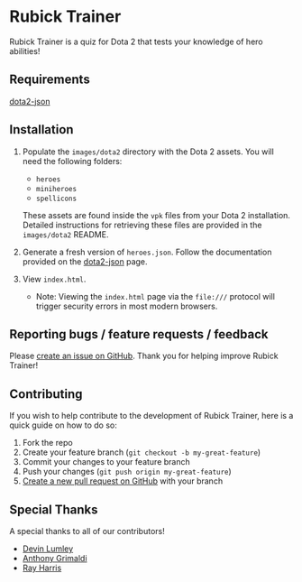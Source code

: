 # Rubick Trainer

Rubick Trainer is a quiz for Dota 2 that tests your knowledge of hero abilities!

## Requirements 
[dota2-json](https://github.com/devinwl/dota2-json)

## Installation

1. Populate the `images/dota2` directory with the Dota 2 assets.  You will need the following folders:
	* `heroes`
	* `miniheroes`
	* `spellicons`

	These assets are found inside the `vpk` files from your Dota 2 installation.  Detailed instructions for retrieving these files are provided in the `images/dota2` README.
2. Generate a fresh version of `heroes.json`.  Follow the documentation provided on the [dota2-json](https://github.com/devinwl/dota2-json) page.
3. View `index.html`.
	* Note: Viewing the `index.html` page via the `file:///` protocol will trigger security errors in most modern browsers.

## Reporting bugs / feature requests / feedback

Please [create an issue on GitHub](https://github.com/devinwl/rubicktrainer/issues).  Thank you for helping improve Rubick Trainer!

## Contributing

If you wish to help contribute to the development of Rubick Trainer, here is a quick guide on how to do so:

1. Fork the repo
2. Create your feature branch (`git checkout -b my-great-feature`)
3. Commit your changes to your feature branch
4. Push your changes (`git push origin my-great-feature`)
5. [Create a new pull request on GitHub](https://github.com/devinwl/rubicktrainer/compare) with your branch

## Special Thanks

A special thanks to all of our contributors!

- [Devin Lumley](https://github.com/devinwl)
- [Anthony Grimaldi](https://bitbucket.org/minewf)
- [Ray Harris](https://github.com/raymondgh)
